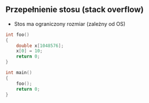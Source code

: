 ## Przepełnienie stosu (stack overflow)

* Stos ma ograniczony rozmiar (zależny od OS)

```cpp
int foo()
{
    double x[1048576];
    x[0] = 10;
    return 0;
}

int main()
{
    foo();
    return 0;
}
```

